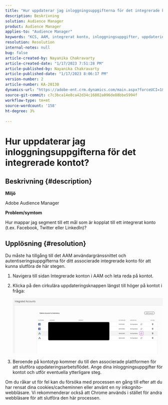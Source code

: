 ```yaml
---
title: "Hur uppdaterar jag inloggningsuppgifterna för det integrerade kontot?"
description: Beskrivning
solution: Audience Manager
product: Audience Manager
applies-to: "Audience Manager"
keywords: "KCS, AAM, integrerat konto, inloggningsuppgifter, uppdatering, destinationer, twitter, facebook, länkad"
resolution: Resolution
internal-notes: null
bug: false
article-created-by: Nayanika Chakravarty
article-created-date: "1/17/2023 7:51:28 PM"
article-published-by: Nayanika Chakravarty
article-published-date: "1/17/2023 8:06:17 PM"
version-number: 2
article-number: KA-20130
dynamics-url: "https://adobe-ent.crm.dynamics.com/main.aspx?forceUCI=1&pagetype=entityrecord&etn=knowledgearticle&id=987c0e51-a096-ed11-aad1-6045bd006ce9"
source-git-commit: c7c3bca14e8ca42d34c16802a096de88bbe5994f
workflow-type: tm+mt
source-wordcount: '158'
ht-degree: 3%

---
```


# Hur uppdaterar jag inloggningsuppgifterna för det integrerade kontot?

## Beskrivning {#description}


<b>Miljö</b>

Adobe Audience Manager

<b>Problem/symtom</b>

Hur mappar jag segment till ett mål som är kopplat till ett integrerat konto (t.ex. Facebook, Twitter eller LinkedIn)?


## Upplösning {#resolution}


Du måste ha tillgång till det AAM användargränssnittet och autentiseringsuppgifterna för ditt associerade integrerade konto för att kunna slutföra de här stegen.

1. Navigera till sidan Integrerade konton i AAM och leta reda på kontot.
2. Klicka på den cirkulära uppdateringsknappen längst till höger på kontot i fråga:



   ![](assets/6e040206-7307-ed11-82e4-00224809a9e0.png)


3. Beroende på kontotyp kommer du till den associerade plattformen för att slutföra uppdateringsarbetsflödet. Ange dina inloggningsuppgifter för kontot och utför eventuella ytterligare steg.


Om du råkar ut för fel kan du försöka med processen en gång till efter att du har rensat dina cookies/cacheminnen eller använt en ny inkognito-webbläsare. Vi rekommenderar också att Chrome används i stället för andra webbläsare för att slutföra den här processen.
